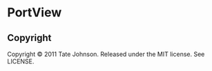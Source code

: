 # PortView

## Copyright

Copyright © 2011 Tate Johnson. Released under the MIT license. See LICENSE.
